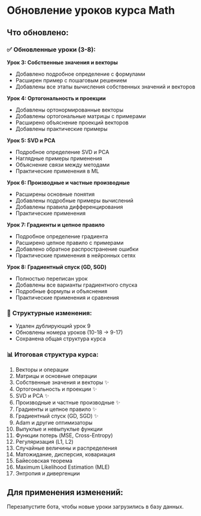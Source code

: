 # Обновление уроков курса Math

## Что обновлено:

### ✅ **Обновленные уроки (3-8):**

**Урок 3: Собственные значения и векторы**
- Добавлено подробное определение с формулами
- Расширен пример с пошаговым решением
- Добавлены все этапы вычисления собственных значений и векторов

**Урок 4: Ортогональность и проекции** 
- Добавлены ортонормированные векторы
- Добавлены ортогональные матрицы с примерами
- Расширено объяснение проекций векторов
- Добавлены практические примеры

**Урок 5: SVD и PCA**
- Подробное определение SVD и PCA
- Наглядные примеры применения
- Объяснение связи между методами
- Практические применения в ML

**Урок 6: Производные и частные производные**
- Расширены основные понятия
- Добавлены подробные примеры вычислений
- Добавлены правила дифференцирования
- Практические применения

**Урок 7: Градиенты и цепное правило**
- Подробное определение градиента
- Расширено цепное правило с примерами
- Добавлено обратное распространение ошибки
- Практические применения в нейронных сетях

**Урок 8: Градиентный спуск (GD, SGD)**
- Полностью переписан урок
- Добавлены все варианты градиентного спуска
- Подробные формулы и объяснения
- Практические применения и сравнения

### 🔄 **Структурные изменения:**
- Удален дублирующий урок 9
- Обновлены номера уроков (10-18 → 9-17)
- Сохранена общая структура курса

### 📊 **Итоговая структура курса:**
1. Векторы и операции
2. Матрицы и основные операции  
3. Собственные значения и векторы ✨
4. Ортогональность и проекции ✨
5. SVD и PCA ✨
6. Производные и частные производные ✨
7. Градиенты и цепное правило ✨
8. Градиентный спуск (GD, SGD) ✨
9. Adam и другие оптимизаторы
10. Выпуклые и невыпуклые функции
11. Функции потерь (MSE, Cross-Entropy)
12. Регуляризация (L1, L2)
13. Случайные величины и распределения
14. Матожидание, дисперсия, ковариация
15. Байесовская теорема
16. Maximum Likelihood Estimation (MLE)
17. Энтропия и дивергенции

## Для применения изменений:
Перезапустите бота, чтобы новые уроки загрузились в базу данных.

